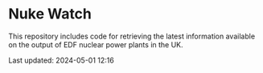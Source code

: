 # Nuke Watch

This repository includes code for retrieving the latest information available on the output of EDF nuclear power plants in the UK.

Last updated: 2024-05-01 12:16